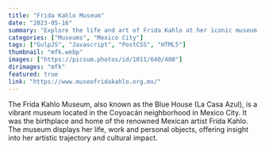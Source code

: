 ```yaml
---
title: "Frida Kahlo Museum"
date: "2023-05-16"
summary: "Explore the life and art of Frida Kahlo at her iconic museum in Coyoacán."
categories: ["Museums", "Mexico City"]
tags: ["GulpJS", "Javascript", "PostCSS", "HTML5"]
thumbnail: "mfk.webp"
images: ["https://picsum.photos/id/1011/640/480"]
dirimages: "mfk"
featured: true
link: "https://www.museofridakahlo.org.mx/"
---
```


The Frida Kahlo Museum, also known as the Blue House (La Casa Azul),
is a vibrant museum located in the Coyoacán neighborhood in Mexico City.
It was the birthplace and home of the renowned Mexican artist Frida Kahlo.
The museum displays her life, work and personal objects, offering insight
into her artistic trajectory and cultural impact.
